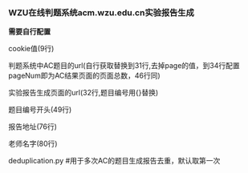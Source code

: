 ### **WZU在线判题系统acm.wzu.edu.cn实验报告生成**

**需要自行配置**

cookie值(9行)

判题系统中AC题目的url(自行获取替换到31行,去掉page的值，到34行配置pageNum即为AC结果页面的页面总数，46行同)

实验报告生成页面的url(32行,题目编号用{}替换)

题目编号开头(49行)

报告地址(76行)

老师名字(80行)

deduplication.py #用于多次AC的题目生成报告去重，默认取第一次
